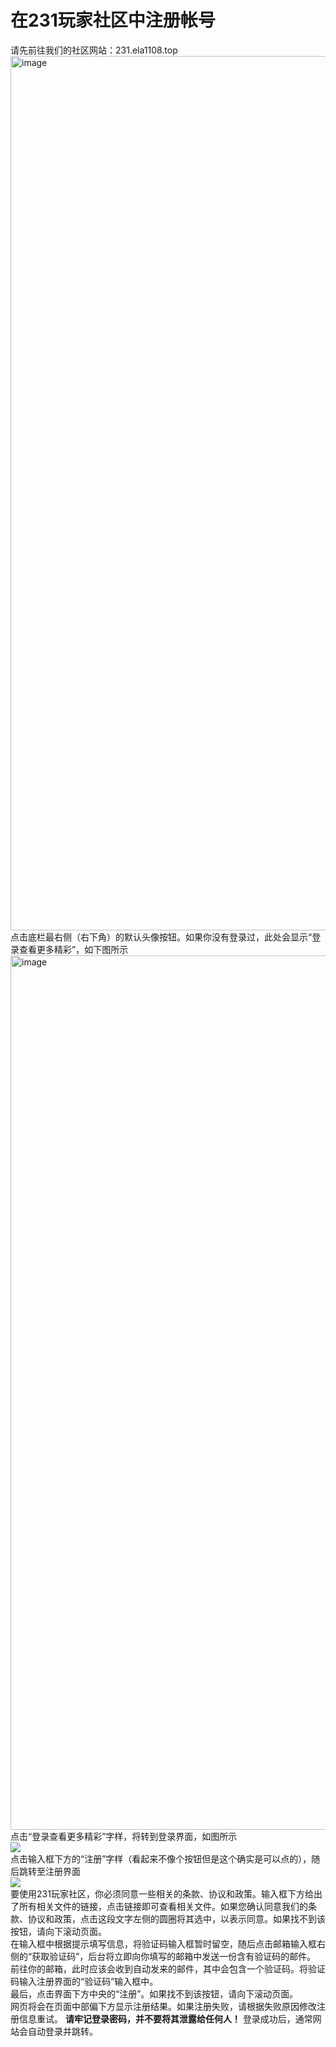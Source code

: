 # 在231玩家社区中注册帐号
请先前往我们的社区网站：231.ela1108.top  
<img width="1399" alt="image" src="https://github.com/231software/231Ldocs/assets/116894415/192eac9b-57fb-4b61-9a1d-a0e8adba1dfe">  
点击底栏最右侧（右下角）的默认头像按钮。如果你没有登录过，此处会显示“登录查看更多精彩”，如下图所示  
<img width="1399" alt="image" src="https://github.com/231software/231Ldocs/assets/116894415/263a6a0e-a89d-46f6-b161-667b9517d5b7">  
点击“登录查看更多精彩”字样，将转到登录界面，如图所示  
![](img/231玩家社区用户登录页面.png)  
点击输入框下方的“注册”字样（看起来不像个按钮但是这个确实是可以点的），随后跳转至注册界面  
![](img/231玩家社区用户注册页面.png)  
要使用231玩家社区，你必须同意一些相关的条款、协议和政策。输入框下方给出了所有相关文件的链接，点击链接即可查看相关文件。如果您确认同意我们的条款、协议和政策，点击这段文字左侧的圆圈将其选中，以表示同意。如果找不到该按钮，请向下滚动页面。  
在输入框中根据提示填写信息，将验证码输入框暂时留空，随后点击邮箱输入框右侧的“获取验证码”，后台将立即向你填写的邮箱中发送一份含有验证码的邮件。  
前往你的邮箱，此时应该会收到自动发来的邮件，其中会包含一个验证码。将验证码输入注册界面的“验证码”输入框中。  
最后，点击界面下方中央的“注册”。如果找不到该按钮，请向下滚动页面。  
网页将会在页面中部偏下方显示注册结果。如果注册失败，请根据失败原因修改注册信息重试。 **请牢记登录密码，并不要将其泄露给任何人！** 登录成功后，通常网站会自动登录并跳转。  
